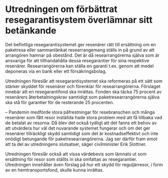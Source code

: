 # Utredningen om förbättrat resegarantisystem överlämnar sitt betänkande

Det befintliga resegarantisystemet ger resenärer rätt till ersättning om en paketresa eller sammanlänkat researrangemang ställs in på grund av att arrangören hamnar på obestånd. Det är då researrangörerna själva som är ansvariga för att tillhandahålla dessa resegarantier för sina respektive resenärer. Researrangörerna kan ställa en garanti t.ex. genom att medel deponeras via en bank eller ett försäkringsbolag.

Utredningen föreslår att resegarantisystemet ska reformeras på ett sätt som stärker skyddet för resenärer och förenklar för researrangörerna. Förslaget innebär att en resegarantifond ska inrättas. Fonden ska täcka 75 procent av resenärers återbetalningskrav samtidigt som paketresearrangörerna själva ska stå för garantier för de resterande 25 procenten.

– Pandemin medförde stora påfrestningar för resebranschen och många resenärer som fått resor inställda hade stora problem med att få tillbaka vad de betalat av resorna. Då blev det också tydligt att det fanns ett behov av att utvärdera hur väl det nuvarande systemet fungerar och om det ger resenärer tillräckligt skydd samtidigt som det är kostnadseffektivt och inte onödigt betungande för paketresearrangörerna. Jag ser därför fram emot att ta del av utredningens slutsatser, säger civilminister Erik Slottner.

Utredningen föreslår också att vissa värdebevis som lämnats ut som ersättning för resor som ställts in ska omfattas av resegarantier. Utredningen innehåller även förslag på hur ett skydd för reguljärresor, i form av en hemtransportsfond, skulle kunna inrättas.

